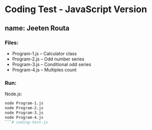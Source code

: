 # Coding Test - JavaScript Version

## name: Jeeten Routa

### Files:
- Program-1.js – Calculator class
- Program-2.js – Odd number series
- Program-3.js – Conditional odd series
- Program-4.js – Multiples count

### Run:
 Node.js:
```bash
node Program-1.js
node Program-2.js
node Program-3.js
node Program-4.js
```#   c o d i n g - t e s t - j s  
 
